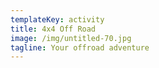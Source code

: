 ```yaml
---
templateKey: activity
title: 4x4 Off Road
image: /img/untitled-70.jpg
tagline: Your offroad adventure
---
```


